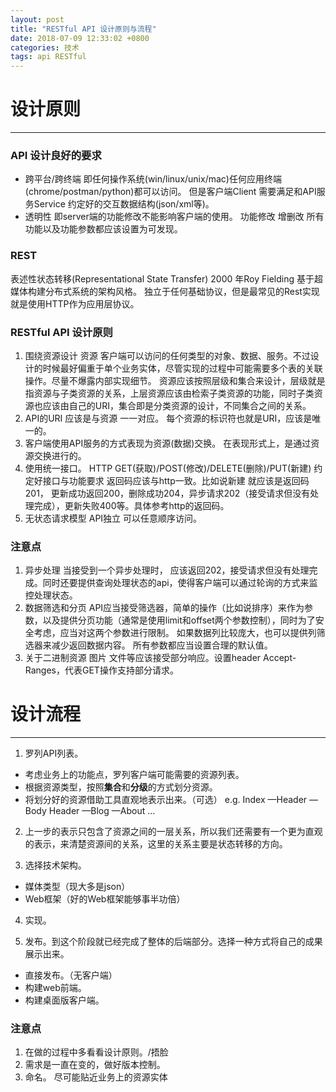 ```yaml
---
layout: post
title: "RESTful API 设计原则与流程"
date: 2018-07-09 12:33:02 +0800
categories: 技术
tags: api RESTful
---
```


# 设计原则
---

### API 设计良好的要求
- 跨平台/跨终端
即任何操作系统(win/linux/unix/mac)任何应用终端(chrome/postman/python)都可以访问。
但是客户端Client 需要满足和API服务Service 约定好的交互数据结构(json/xml等)。
- 透明性
即server端的功能修改不能影响客户端的使用。
功能修改 增删改 
所有功能以及功能参数都应该设置为可发现。

### REST
表述性状态转移(Representational State Transfer) 
2000 年Roy Fielding
基于超媒体构建分布式系统的架构风格。
独立于任何基础协议，但是最常见的Rest实现就是使用HTTP作为应用层协议。

### RESTful API 设计原则
1. 围绕资源设计
资源 客户端可以访问的任何类型的对象、数据、服务。不过设计的时候最好偏重于单个业务实体，尽管实现的过程中可能需要多个表的关联操作。尽量不爆露内部实现细节。
资源应该按照层级和集合来设计，层级就是指资源与子类资源的关系，上层资源应该由检索子类资源的功能，同时子类资源也应该由自己的URI，集合即是分类资源的设计，不同集合之间的关系。
2. API的URI 应该是与资源 一一对应。
每个资源的标识符也就是URI，应该是唯一的。
3. 客户端使用API服务的方式表现为资源(数据)交换。
在表现形式上，是通过资源交换进行的。
4. 使用统一接口。
HTTP GET(获取)/POST(修改)/DELETE(删除)/PUT(新建) 
约定好接口与功能要求
返回码应该与http一致。比如说新建 就应该是返回码201， 更新成功返回200，删除成功204，异步请求202（接受请求但没有处理完成），更新失败400等。具体参考http的返回码。
5. 无状态请求模型
API独立 可以任意顺序访问。

### 注意点
1. 异步处理
当接受到一个异步处理时， 应该返回202，接受请求但没有处理完成。同时还要提供查询处理状态的api，使得客户端可以通过轮询的方式来监控处理状态。
2. 数据筛选和分页
API应当接受筛选器，简单的操作（比如说排序）来作为参数，以及提供分页功能（通常是使用limit和offset两个参数控制），同时为了安全考虑，应当对这两个参数进行限制。
如果数据列比较庞大，也可以提供列筛选器来减少返回数据内容。
所有参数都应当设置合理的默认值。
3. 关于二进制资源
图片 文件等应该接受部分响应。设置header Accept-Ranges，代表GET操作支持部分请求。

# 设计流程

---

1. 罗列API列表。
- 考虑业务上的功能点，罗列客户端可能需要的资源列表。
- 根据资源类型，按照**集合**和**分级**的方式划分资源。
- 将划分好的资源借助工具直观地表示出来。（可选）
e.g.
Index
    —Header
    —Body
Header
    —Blog
    —About
...
2. 上一步的表示只包含了资源之间的一层关系，所以我们还需要有一个更为直观的表示，来清楚资源间的关系，这里的关系主要是状态转移的方向。

3. 选择技术架构。
- 媒体类型（现大多是json）
- Web框架（好的Web框架能够事半功倍）

4. 实现。

5. 发布。到这个阶段就已经完成了整体的后端部分。选择一种方式将自己的成果展示出来。
- 直接发布。（无客户端）
- 构建web前端。
- 构建桌面版客户端。

### 注意点
1. 在做的过程中多看看设计原则。/捂脸
2. 需求是一直在变的，做好版本控制。
2. 命名。 尽可能贴近业务上的资源实体